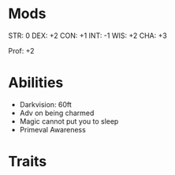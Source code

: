# Mods
STR: 0
DEX: +2
CON: +1
INT: -1
WIS: +2
CHA: +3

Prof: +2


# Abilities
- Darkvision: 60ft
- Adv on being charmed
- Magic cannot put you to sleep
- Primeval Awareness

# Traits
